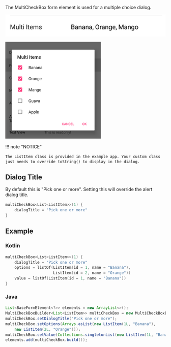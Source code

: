 The MultiCheckBox form element is used for a multiple choice dialog.

![Example](/images/MultiCheckBox1.PNG)

<img src="../../images/MultiCheckBox2.PNG" alt="Example" width="300px"/>

!!! note "NOTICE"

    The ListItem class is provided in the example app. Your custom class just needs to override toString() to display in the dialog.

## Dialog Title
By default this is "Pick one or more".
Setting this will override the alert dialog title.
```kotlin
multiCheckBox<List<ListItem>>(1) {
    dialogTitle = "Pick one or more"
}
```

## Example

### Kotlin
```kotlin
multiCheckBox<List<ListItem>>(1) {
    dialogTitle = "Pick one or more"
    options = listOf(ListItem(id = 1, name = "Banana"), 
                     ListItem(id = 2, name = "Orange"))
    value = listOf(ListItem(id = 1, name = "Banana"))
}
```

### Java
```java
List<BaseFormElement<?>> elements = new ArrayList<>();
MultiCheckBoxBuilder<List<ListItem>> multiCheckBox = new MultiCheckBoxBuilder<>(Tag.MultiItems.ordinal());
multiCheckBox.setDialogTitle("Pick one or more");
multiCheckBox.setOptions(Arrays.asList(new ListItem(1L, "Banana"),
    new ListItem(2L, "Orange")));
multiCheckBox.setValue(Collections.singletonList(new ListItem(1L, "Banana")));
elements.add(multiCheckBox.build());
```